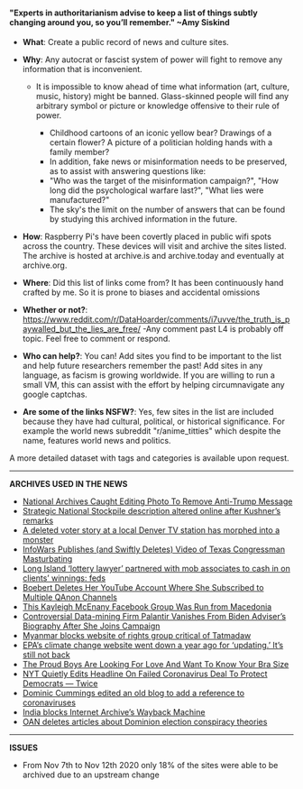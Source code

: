 #### "Experts in authoritarianism advise to keep a list of things subtly changing around you, so you’ll remember." ~Amy Siskind 

- **What**: Create a public record of news and culture sites.

 - **Why**: Any autocrat or fascist system of power will fight to remove any information that is inconvenient.

   - It is impossible to know ahead of time what information (art, culture, music, history) might be banned. Glass-skinned people will find any arbitrary symbol or picture or knowledge offensive to their rule of power.
	   
     - Childhood cartoons of an iconic yellow bear? Drawings of a certain flower? A picture of a politician holding hands with a family member?
     - In addition, fake news or misinformation needs to be preserved, as to assist with answering questions like: 
     - "Who was the target of the misinformation campaign?", "How long did the psychological warfare last?", "What lies were manufactured?"
     - The sky's the limit on the number of answers that can be found by studying this archived information in the future.

 - **How**: Raspberry Pi's have been covertly placed in public wifi spots across the country. 
           These devices will visit and archive the sites listed.
           The archive is hosted at archive.is and archive.today and eventually at archive.org.
	   
 - **Where**: Did this list of links come from? It has been continuously hand crafted by me. So it is prone to biases and accidental omissions

 - **Whether or not?**: https://www.reddit.com/r/DataHoarder/comments/i7uvve/the_truth_is_paywalled_but_the_lies_are_free/
                            -Any comment past L4 is probably off topic. Feel free to comment or respond.

 - **Who can help?**: You can! Add sites you find to be important to the list and help future researchers remember the past! Add sites in any language, as facism is growing worldwide. If you are willing to run a small VM, this can assist with the effort by helping circumnavigate any google captchas.	
			   
 - **Are some of the links NSFW?**: Yes, few sites in the list are included because they have had cultural, political, or historical significance. For example the world news subreddit "r/anime_titties" which despite the name, features world news and politics.

A more detailed dataset with tags and categories is available upon request.

___
**ARCHIVES USED IN THE NEWS**
 - [National Archives Caught Editing Photo To Remove Anti-Trump Message](https://archive.vn/lRt2J)
 - [Strategic National Stockpile description altered online after Kushner’s remarks](https://archive.vn/pMk7Z)
 - [A deleted voter story at a local Denver TV station has morphed into a monster](https://archive.vn/cekOk)
 - [InfoWars Publishes (and Swiftly Deletes) Video of Texas Congressman Masturbating](https://archive.vn/mmdQU)
 - [Long Island ‘lottery lawyer’ partnered with mob associates to cash in on clients’ winnings: feds](https://archive.vn/4sJoo)
 - [Boebert Deletes Her YouTube Account Where She Subscribed to Multiple QAnon Channels](https://archive.vn/CtQbV)
 - [This Kayleigh McEnany Facebook Group Was Run from Macedonia](https://archive.vn/WqTcJ)
 - [Controversial Data-mining Firm Palantir Vanishes From Biden Adviser’s Biography After She Joins Campaign](https://archive.vn/I0Ujb)
 - [Myanmar blocks website of rights group critical of Tatmadaw](https://archive.vn/HFnMi)
 - [EPA’s climate change website went down a year ago for ‘updating.’ It’s still not back](https://archive.vn/1zzSJ)
 - [The Proud Boys Are Looking For Love And Want To Know Your Bra Size](https://archive.vn/IGhjT)
 - [NYT Quietly Edits Headline On Failed Coronavirus Deal To Protect Democrats — Twice](https://dailycaller.com/2020/03/23/nyt-edits-headline-coronavirus/)
 - [Dominic Cummings edited an old blog to add a reference to coronaviruses](https://archive.vn/9ddQM)
 - [India blocks Internet Archive’s Wayback Machine](https://archive.vn/5UZxY)
 - [OAN deletes articles about Dominion election conspiracy theories](https://archive.vn/eBTOE)

___
**ISSUES**
  - From Nov 7th to Nov 12th 2020 only 18% of the sites were able to be archived due to an upstream change
